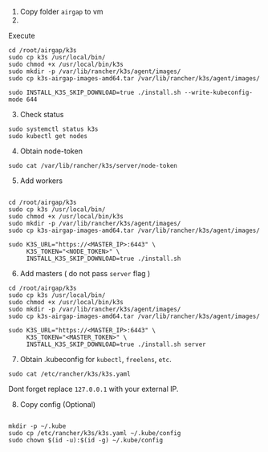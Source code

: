 1. Copy folder `airgap` to vm
2. 

Execute

```
cd /root/airgap/k3s
sudo cp k3s /usr/local/bin/
sudo chmod +x /usr/local/bin/k3s
sudo mkdir -p /var/lib/rancher/k3s/agent/images/
sudo cp k3s-airgap-images-amd64.tar /var/lib/rancher/k3s/agent/images/

sudo INSTALL_K3S_SKIP_DOWNLOAD=true ./install.sh --write-kubeconfig-mode 644

```

3. Check status

```
sudo systemctl status k3s
sudo kubectl get nodes
```

4. Obtain node-token

```
sudo cat /var/lib/rancher/k3s/server/node-token

```


5. Add workers

```

cd /root/airgap/k3s
sudo cp k3s /usr/local/bin/
sudo chmod +x /usr/local/bin/k3s
sudo mkdir -p /var/lib/rancher/k3s/agent/images/
sudo cp k3s-airgap-images-amd64.tar /var/lib/rancher/k3s/agent/images/

sudo K3S_URL="https://<MASTER_IP>:6443" \
     K3S_TOKEN="<NODE_TOKEN>" \
     INSTALL_K3S_SKIP_DOWNLOAD=true ./install.sh

```

6. Add masters ( do not pass `server` flag )

```
cd /root/airgap/k3s
sudo cp k3s /usr/local/bin/
sudo chmod +x /usr/local/bin/k3s
sudo mkdir -p /var/lib/rancher/k3s/agent/images/
sudo cp k3s-airgap-images-amd64.tar /var/lib/rancher/k3s/agent/images/

sudo K3S_URL="https://<MASTER_IP>:6443" \
     K3S_TOKEN="<MASTER_TOKEN>" \
     INSTALL_K3S_SKIP_DOWNLOAD=true ./install.sh server
```

7. Obtain .kubeconfig for `kubectl`, `freelens`, `etc`.

```
sudo cat /etc/rancher/k3s/k3s.yaml

```
Dont forget replace `127.0.0.1` with your external IP.



8. Copy config  (Optional)

```

mkdir -p ~/.kube
sudo cp /etc/rancher/k3s/k3s.yaml ~/.kube/config
sudo chown $(id -u):$(id -g) ~/.kube/config

```

